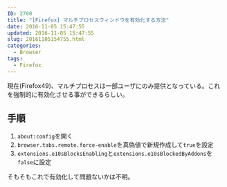 ```yaml
---
ID: 2700
title: "[Firefox] マルチプロセスウィンドウを有効化する方法"
date: 2016-11-05 15:47:55
updated: 2016-11-05 15:47:55
slug: 20161105154755.html
categories:
  - Browser
tags:
  - Firefox
---
```


現在(Firefox49)、マルチプロセスは一部ユーザにのみ提供となっている。これを強制的に有効化させる事ができるらしい。

<!--more-->

## 手順

1. `about:config`を開く
1. `browser.tabs.remote.force-enable`を真偽値で新規作成して`true`を設定
1. `extensions.e10sBlocksEnabling`と`extensions.e10sBlockedByAddons`を`false`に設定

そもそもこれで有効化して問題ないかは不明。
